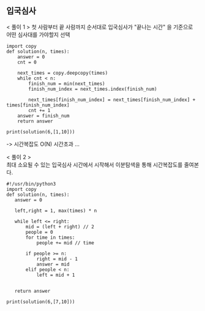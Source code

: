 ## 입국심사

< 풀이 1 >
첫 사람부터 끝 사람까지 순서대로 입국심사가 "끝나는 시간" 을 기준으로 어떤 심사대를 가야할지 선택
```python3
import copy
def solution(n, times):
    answer = 0
    cnt = 0

    next_times = copy.deepcopy(times)
    while cnt < n:
        finish_num = min(next_times)
        finish_num_index = next_times.index(finish_num)

        next_times[finish_num_index] = next_times[finish_num_index] + times[finish_num_index]
        cnt += 1
    answer = finish_num
    return answer

print(solution(6,[1,10]))
```
 -> 시간복잡도 O(N) 시간초과 ...
 
 < 풀이 2 >   
 최대 소요될 수 있는 입국심사 시간에서 시작해서 이분탐색을 통해 시간복잡도를 줄여본다.
 
 ```python3
 #!/usr/bin/python3
import copy
def solution(n, times):
    answer = 0

    left,right = 1, max(times) * n

    while left <= right:
        mid = (left + right) // 2
        people = 0
        for time in times:
            people += mid // time

        if people >= n:
            right = mid - 1
            answer = mid
        elif people < n:
            left = mid + 1
            

    return answer

print(solution(6,[7,10]))
 ```
 
 
